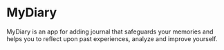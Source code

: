 # MyDiary

MyDiary is an app for adding journal that safeguards your memories and helps you to reflect upon past experiences, analyze and improve yourself.
